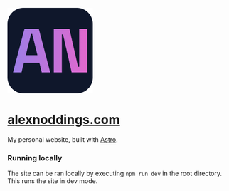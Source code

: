 ![site logo](public/meta/android-chrome-192x192.png)

# [alexnoddings.com](https://alexnoddings.com)
My personal website, built with [Astro](https://astro.build/).

### Running locally
The site can be ran locally by executing `npm run dev` in the root directory. This runs the site in dev mode.
